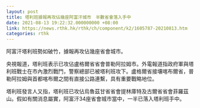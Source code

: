 ```yaml
---
layout: post
title: 塔利班據報再攻佔幾座阿富汗城市　半數省會落入手中
date: 2021-08-13 19:22:32.000000000 +08:00
link: https://news.rthk.hk/rthk/ch/component/k2/1605787-20210813.htm
categories: rthk
---
```


阿富汗塔利班勢如破竹，據報再攻佔幾座省會城市。

央視報道，塔利班表示已攻佔盧格爾省省會普勒阿拉姆市。外電報道指政府軍與塔利班戰士在市內激烈戰鬥，警察總部已被塔利班攻下。盧格爾省接壤喀布爾省，普勒阿拉姆與首都喀布爾之間有直接公路連繫，具有重要戰略地位。

塔利班發言人又指，塔利班已攻佔烏魯茲甘省省會提林庫特及古爾省省會菲羅茲山。假如有關消息屬實，阿富汗34座省會城市當中，一半已落入塔利班手中。
